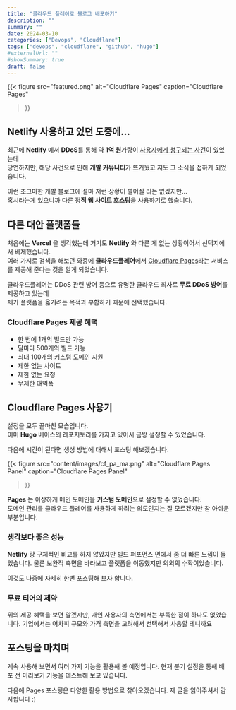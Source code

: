 ```yaml
---
title: "클라우드 플레어로 블로그 배포하기"
description: ""
summary: ""
date: 2024-03-10
categories: ["Devops", "Cloudflare"]
tags: ["devops", "cloudflare", "github", "hugo"]
#externalUrl: ""
#showSummary: true
draft: false
---
```


{{< figure
src="featured.png"
alt="Cloudflare Pages"
caption="Cloudflare Pages"
>}}

## Netlify 사용하고 있던 도중에...
최근에 **Netlify** 에서 **DDoS**를 통해 약 **1억 원**가량이 [사용자에게 청구되는 사건](https://news.hada.io/topic?id=13554)이 있었는데  
당연하지만, 해당 사건으로 인해 **개발 커뮤니티**가 뜨거웠고 저도 그 소식을 접하게 되었습니다.

이런 조그마한 개발 블로그에 설마 저런 상황이 벌어질 리는 없겠지만...  
혹시라는게 있으니까 다른 정**적 웹 사이트 호스팅**을 사용하기로 했습니다.

## 다른 대안 플랫폼들
처음에는 **Vercel** 을 생각했는데 거기도 **Netlify** 와 다른 게 없는 상황이어서 선택지에서 배제했습니다.  
여러 가지로 검색을 해보던 와중에 **클라우드플레어**에서 [Cloudflare Pages](https://developers.cloudflare.com/pages)라는 서비스를 제공해 준다는 것을 알게 되었습니다.  

클라우드플레어는 DDoS 관련 방어 등으로 유명한 클라우드 회사로 **무료 DDoS 방어**를 제공하고 있는데  
제가 플랫폼을 옮기려는 목적과 부합하기 때문에 선택했습니다.

### Cloudflare Pages 제공 혜택
- 한 번에 1개의 빌드만 가능
- 달마다 500개의 빌드 가능
- 최대 100개의 커스텀 도메인 지원
- 제한 없는 사이트
- 제한 없는 요청
- 무제한 대역폭

## Cloudflare Pages 사용기
설정을 모두 끝마친 모습입니다.  
이미 **Hugo** 베이스의 레포지토리를 가지고 있어서 금방 설정할 수 있었습니다.

다음에 시간이 된다면 생성 방법에 대해서 포스팅 해보겠습니다.

{{< figure
src="content/images/cf_pa_ma.png"
alt="Cloudflare Pages Panel"
caption="Cloudflare Pages Panel"
>}}

**Pages** 는 이상하게 메인 도메인을 **커스텀 도메인**으로 설정할 수 없었습니다.  
도메인 관리를 클라우드 플레어를 사용하게 하려는 의도인지는 잘 모르겠지만 참 아쉬운 부분입니다.

### 생각보다 좋은 성능
**Netlify** 랑 구체적인 비교를 하지 않았지만 빌드 퍼포먼스 면에서 좀 더 빠른 느낌이 들었습니다.
물론 보완적 측면을 바라보고 플랫폼을 이동했지만 의외의 수확이었습니다.

이것도 나중에 자세히 한번 포스팅해 보자 합니다.

### 무료 티어의 제약
위의 제공 혜택을 보면 알겠지만, 개인 사용자의 측면에서는 부족한 점이 하나도 없었습니다.
기업에서는 어차피 규모와 가격 측면을 고려해서 선택해서 사용할 테니까요

## 포스팅을 마치며
계속 사용해 보면서 여러 가지 기능을 활용해 볼 예정입니다.
현재 분기 설정을 통해 배포 전 미리보기 기능을 테스트해 보고 있습니다.

다음에 Pages 포스팅은 다양한 활용 방법으로 찾아오겠습니다.
제 글을 읽어주셔서 감사합니다 :)
